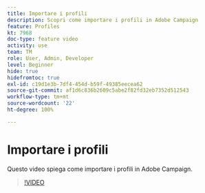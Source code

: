 ```yaml
---
title: Importare i profili
description: Scopri come importare i profili in Adobe Campaign
feature: Profiles
kt: 7968
doc-type: feature video
activity: use
team: TM
role: User, Admin, Developer
level: Beginner
hide: true
hidefromtoc: true
exl-id: c19d1e3b-7df4-454d-b59f-49385eecea62
source-git-commit: af1d6c836b2609c5abe2f82fd32eb7352d512543
workflow-type: tm+mt
source-wordcount: '22'
ht-degree: 100%

---
```


# Importare i profili

Questo video spiega come importare i profili in Adobe Campaign.

>[!VIDEO](https://video.tv.adobe.com/v/25608?quality=12)
